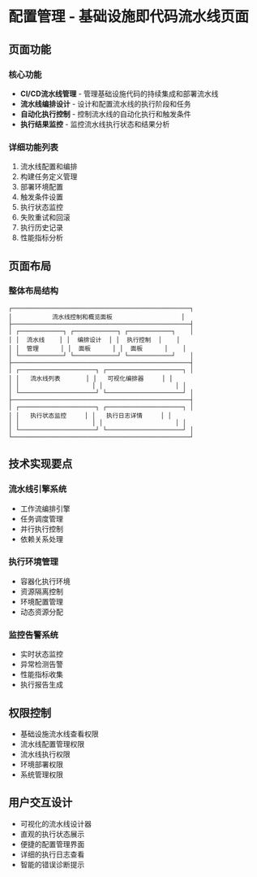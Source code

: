 # 配置管理 - 基础设施即代码流水线页面

## 页面功能

### 核心功能
- **CI/CD流水线管理** - 管理基础设施代码的持续集成和部署流水线
- **流水线编排设计** - 设计和配置流水线的执行阶段和任务
- **自动化执行控制** - 控制流水线的自动化执行和触发条件
- **执行结果监控** - 监控流水线执行状态和结果分析

### 详细功能列表
1. 流水线配置和编排
2. 构建任务定义管理
3. 部署环境配置
4. 触发条件设置
5. 执行状态监控
6. 失败重试和回滚
7. 执行历史记录
8. 性能指标分析

## 页面布局

### 整体布局结构
```
┌─────────────────────────────────────────────────┐
│           流水线控制和概览面板                   │
├─────────────────────────────────────────────────┤
│ ┌────────────┐ ┌────────────┐ ┌────────────┐    │
│ │  流水线    │ │  编排设计  │ │  执行控制  │    │
│ │  管理      │ │  面板      │ │  面板      │    │
│ └────────────┘ └────────────┘ └────────────┘    │
├─────────────────────────────────────────────────┤
│ ┌─────────────────────┐ ┌─────────────────────┐ │
│ │   流水线列表       │ │   可视化编排器     │ │
│ │                    │ │                    │ │
│ └─────────────────────┘ └─────────────────────┘ │
├─────────────────────────────────────────────────┤
│ ┌─────────────────────┐ ┌─────────────────────┐ │
│ │   执行状态监控     │ │   执行日志详情     │ │
│ │                    │ │                    │ │
│ └─────────────────────┘ └─────────────────────┘ │
└─────────────────────────────────────────────────┘
```

## 技术实现要点

### 流水线引擎系统
- 工作流编排引擎
- 任务调度管理
- 并行执行控制
- 依赖关系处理

### 执行环境管理
- 容器化执行环境
- 资源隔离控制
- 环境配置管理
- 动态资源分配

### 监控告警系统
- 实时状态监控
- 异常检测告警
- 性能指标收集
- 执行报告生成

## 权限控制
- 基础设施流水线查看权限
- 流水线配置管理权限
- 流水线执行权限
- 环境部署权限
- 系统管理权限

## 用户交互设计
- 可视化的流水线设计器
- 直观的执行状态展示
- 便捷的配置管理界面
- 详细的执行日志查看
- 智能的错误诊断提示